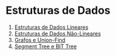 Estruturas de Dados
===================

1. [Estruturas de Dados Lineares](Estruturas_Lineares.md)
1. [Estruturas de Dados Não-Lineares](Estruturas_Nao_Lineares.md)
1. [Grafos e Union-Find](text/Grafos_Union_Find.md)
1. [Segment Tree e BIT Tree](text/Segment_Tree_BIT_Tree.md)

